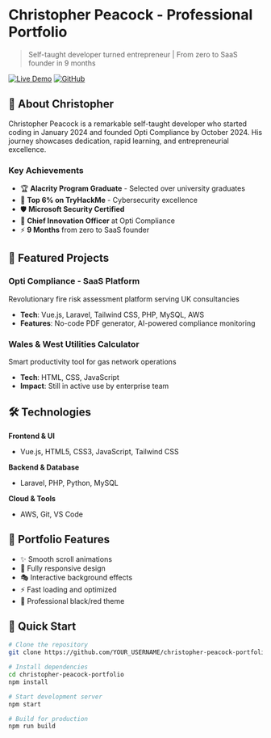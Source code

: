 # Christopher Peacock - Professional Portfolio

> Self-taught developer turned entrepreneur | From zero to SaaS founder in 9 months

[![Live Demo](https://img.shields.io/badge/Live-Demo-red)](https://chrispportfolio.netlify.app/)
[![GitHub](https://img.shields.io/badge/GitHub-Repository-black)](https://github.com/ChristopherPeacock)

## 🚀 About Christopher

Christopher Peacock is a remarkable self-taught developer who started coding in January 2024 and founded Opti Compliance by October 2024. His journey showcases dedication, rapid learning, and entrepreneurial excellence.

### Key Achievements

- 🏆 **Alacrity Program Graduate** - Selected over university graduates
- 🥇 **Top 6% on TryHackMe** - Cybersecurity excellence
- 🛡️ **Microsoft Security Certified**
- 🏢 **Chief Innovation Officer** at Opti Compliance
- ⚡ **9 Months** from zero to SaaS founder

## 💼 Featured Projects

### Opti Compliance - SaaS Platform

Revolutionary fire risk assessment platform serving UK consultancies

- **Tech**: Vue.js, Laravel, Tailwind CSS, PHP, MySQL, AWS
- **Features**: No-code PDF generator, AI-powered compliance monitoring

### Wales & West Utilities Calculator

Smart productivity tool for gas network operations

- **Tech**: HTML, CSS, JavaScript
- **Impact**: Still in active use by enterprise team

## 🛠️ Technologies

**Frontend & UI**

- Vue.js, HTML5, CSS3, JavaScript, Tailwind CSS

**Backend & Database**

- Laravel, PHP, Python, MySQL

**Cloud & Tools**

- AWS, Git, VS Code

## 🎯 Portfolio Features

- ✨ Smooth scroll animations
- 📱 Fully responsive design
- 🎭 Interactive background effects
- ⚡ Fast loading and optimized
- 🎨 Professional black/red theme

## 🚀 Quick Start

```bash
# Clone the repository
git clone https://github.com/YOUR_USERNAME/christopher-peacock-portfolio.git

# Install dependencies
cd christopher-peacock-portfolio
npm install

# Start development server
npm start

# Build for production
npm run build
```
